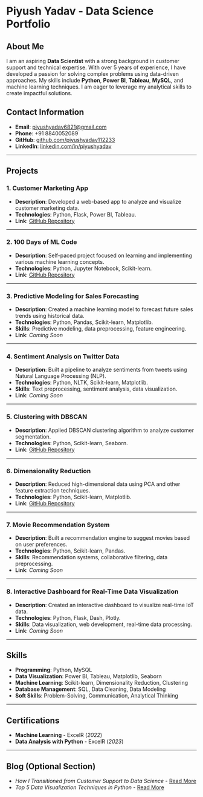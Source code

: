 # Piyush Yadav - Data Science Portfolio

## About Me
I am an aspiring **Data Scientist** with a strong background in customer support and technical expertise. With over 5 years of experience, I have developed a passion for solving complex problems using data-driven approaches. My skills include **Python**, **Power BI**, **Tableau**, **MySQL**, and machine learning techniques. I am eager to leverage my analytical skills to create impactful solutions.

## Contact Information
- **Email**: piyushyadav6821@gmail.com  
- **Phone**: +91 8840052089  
- **GitHub**: [github.com/piyushyadav112233](https://github.com/piyushyadav112233)  
- **LinkedIn**: [linkedin.com/in/piyushyadav](#)  

---

## Projects

### 1. **Customer Marketing App**
- **Description**: Developed a web-based app to analyze and visualize customer marketing data.
- **Technologies**: Python, Flask, Power BI, Tableau.
- **Link**: [GitHub Repository](https://github.com/piyushyadav112233/customer.app)

---

### 2. **100 Days of ML Code**
- **Description**: Self-paced project focused on learning and implementing various machine learning concepts.
- **Technologies**: Python, Jupyter Notebook, Scikit-learn.
- **Link**: [GitHub Repository](https://github.com/piyushyadav112233/100-Days-Of-ML-Code)

---

### 3. **Predictive Modeling for Sales Forecasting**
- **Description**: Created a machine learning model to forecast future sales trends using historical data.
- **Technologies**: Python, Pandas, Scikit-learn, Matplotlib.
- **Skills**: Predictive modeling, data preprocessing, feature engineering.
- **Link**: *Coming Soon*

---

### 4. **Sentiment Analysis on Twitter Data**
- **Description**: Built a pipeline to analyze sentiments from tweets using Natural Language Processing (NLP).
- **Technologies**: Python, NLTK, Scikit-learn, Matplotlib.
- **Skills**: Text preprocessing, sentiment analysis, data visualization.
- **Link**: *Coming Soon*

---

### 5. **Clustering with DBSCAN**
- **Description**: Applied DBSCAN clustering algorithm to analyze customer segmentation.
- **Technologies**: Python, Scikit-learn, Seaborn.
- **Link**: [GitHub Repository](https://github.com/piyushyadav112233/DBSCAN-)

---

### 6. **Dimensionality Reduction**
- **Description**: Reduced high-dimensional data using PCA and other feature extraction techniques.
- **Technologies**: Python, Scikit-learn, Matplotlib.
- **Link**: [GitHub Repository](https://github.com/piyushyadav112233/dimensionality_reducation_using_feature_extraction.ipynb)

---

### 7. **Movie Recommendation System**
- **Description**: Built a recommendation engine to suggest movies based on user preferences.
- **Technologies**: Python, Scikit-learn, Pandas.
- **Skills**: Recommendation systems, collaborative filtering, data preprocessing.
- **Link**: *Coming Soon*

---

### 8. **Interactive Dashboard for Real-Time Data Visualization**
- **Description**: Created an interactive dashboard to visualize real-time IoT data.
- **Technologies**: Python, Flask, Dash, Plotly.
- **Skills**: Data visualization, web development, real-time data processing.
- **Link**: *Coming Soon*

---

## Skills
- **Programming**: Python, MySQL  
- **Data Visualization**: Power BI, Tableau, Matplotlib, Seaborn  
- **Machine Learning**: Scikit-learn, Dimensionality Reduction, Clustering  
- **Database Management**: SQL, Data Cleaning, Data Modeling  
- **Soft Skills**: Problem-Solving, Communication, Analytical Thinking  

---

## Certifications
- **Machine Learning** - ExcelR (*2022*)  
- **Data Analysis with Python** - ExcelR (*2023*)  

---

## Blog (Optional Section)
- *How I Transitioned from Customer Support to Data Science* - [Read More](#)
- *Top 5 Data Visualization Techniques in Python* - [Read More](#)
